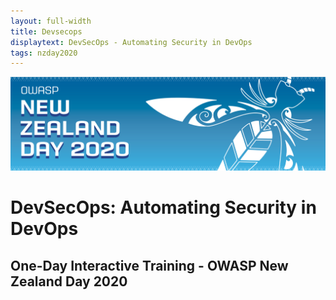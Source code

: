 ```yaml
---
layout: full-width
title: Devsecops
displaytext: DevSecOps - Automating Security in DevOps
tags: nzday2020
---
```


![Conference Web Banner](../../assets/images/Web_Banner-OWASP_NZ_Day_2020.jpg)

# DevSecOps: Automating Security in DevOps

## One-Day Interactive Training - OWASP New Zealand Day 2020

